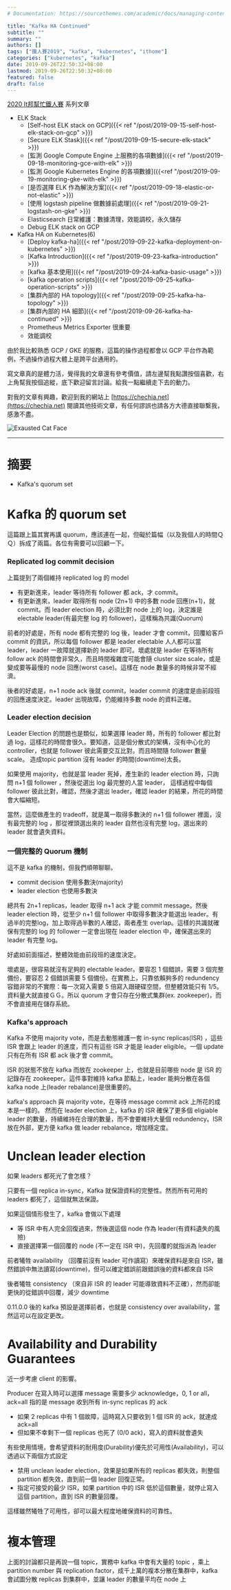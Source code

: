 ```yaml
---
# Documentation: https://sourcethemes.com/academic/docs/managing-content/

title: "Kafka HA Continued"
subtitle: ""
summary: ""
authors: []
tags: ["鐵人賽2019", "kafka", "kubernetes", "ithome"]
categories: ["kubernetes", "kafka"]
date: 2019-09-26T22:50:32+08:00
lastmod: 2019-09-26T22:50:32+08:00
featured: false
draft: false
---
```


[2020 It邦幫忙鐵人賽](https://ithelp.ithome.com.tw/2020ironman) 系列文章

- ELK Stack
  - [Self-host ELK stack on GCP]({{< ref "/post/2019-09-15-self-host-elk-stack-on-gcp" >}})
  - [Secure ELK Stask]({{< ref "/post/2019-09-15-secure-elk-stack" >}})
  - [監測 Google Compute Engine 上服務的各項數據]({{< ref "/post/2019-09-18-monitoring-gce-with-elk" >}})
  - [監測 Google Kubernetes Engine 的各項數據]({{<ref "/post/2019-09-19-monitoring-gke-with-elk" >}})
  - [是否選擇 ELK 作為解決方案]({{< ref "/post/2019-09-18-elastic-or-not-elastic" >}})
  - [使用 logstash pipeline 做數據前處理]({{< ref "/post/2019-09-21-logstash-on-gke" >}})
  - Elasticsearch 日常維護：數據清理，效能調校，永久儲存
  - Debug ELK stack on GCP
- Kafka HA on Kubernetes(6)
  - [Deploy kafka-ha]({{< ref "/post/2019-09-22-kafka-deployment-on-kubernetes" >}})
  - [Kafka Introduction]({{< ref "/post/2019-09-23-kafka-introduction" >}})
  - [kafka 基本使用]({{< ref "/post/2019-09-24-kafka-basic-usage" >}}) 
  - [kafka operation scripts]({{< ref "/post/2019-09-25-kafka-operation-scripts" >}})
  - [集群內部的 HA topology]({{< ref "/post/2019-09-25-kafka-ha-topology" >}})
  - [集群內部的 HA 細節]({{< ref "/post/2019-09-26-kafka-ha-continued" >}})
  - Prometheus Metrics Exporter 很重要
  - 效能調校
  
由於我比較熟悉 GCP / GKE 的服務，這篇的操作過程都會以 GCP 平台作為範例，不過操作過程大體上是跨平台通用的。

寫文章真的是體力活，覺得我的文章還有參考價值，請左邊幫我點讚按個喜歡，右上角幫我按個追縱，底下歡迎留言討論。給我一點繼續走下去的動力。

對我的文章有興趣，歡迎到我的網站上 [https://chechia.net](https://chechia.net) 閱讀其他技術文章，有任何謬誤也請各方大德直接聯繫我，感激不盡。

![Exausted Cat Face](https://d32l83enj9u8rg.cloudfront.net/wp-content/uploads/iStock-966846550-cat-overheating-simonkr-1-940x470.jpg)

---

# 摘要

* Kafka's quorum set

# Kafka 的 quorum set

這篇跟上篇其實再講 quorum，應該連在一起，但礙於篇幅（以及我個人的時間ＱＱ）拆成了兩篇。各位有需要可以回顧一下。

### Replicated log commit decision

上篇提到了兩個維持 replicated log 的 model

* 有更新進來，leader 等待所有 follower 都 ack，才 commit。
* 有更新進來，leader 取得所有 node (2n+1) 中的多數 node 回應(n+1)，就 commit。而 leader election 時，必須比對 node 上的 log，決定誰是 electable leader(有最完整 log 的 follower)，這樣稱為共識(Quorum)

前者的好處是，所有 node 都有完整的 log 後，leader 才會 commit，回覆給客戶 commit  的資訊，所以每個 follower 都是 leader electable 人人都可以當 leader，leader 一故障就選擇新的 leader 即可。壞處就是 leader 在等待所有 follow ack 的時間會非常久，而且時間複雜度可能會隨 cluster size scale，或是變成要等最慢的 node 回應(worst case)。這樣在 node 數量多的時候非常不經濟。 

後者的好處是，n+1 node ack 後就 commit，leader commit 的速度是由前段班的回應速度決定。leader 出現故障，仍能維持多數 node 的資料正確。

### Leader election decision

Leader Election 的問題也是類似，如果選擇 leader 時，所有的 follower 都比對過 log，這樣花的時間會很久。要知道，這是個分散式的架構，沒有中心化的 controller，也就是 follower 彼此需要交互比對。而且時間隨 follower 數量 scale。 造成topic partition 沒有 leader 的時間(downtime)太長。

如果使用 majority，也就是當 leader 死掉，產生新的 leader election 時，只詢問 n+1 個 follower ，然後從選出 log 最完整的人當 leader， 這樣過程中每個 follower 彼此比對，確認，然後才選出 leader，確認 leader 的結果，所花的時間會大幅縮短。

當然，這麼做產生的 tradeoff，就是萬一取得多數決的 n+1 個 follower 裡面，沒有最完整的 log ，那從裡頭選出來的 leader 自然也沒有完整 log，選出來的 leader 就會遺失資料。

### 一個完整的 Quorum 機制

這不是 kafka 的機制，但我們順帶聊聊。

* commit decision 使用多數決(majority)
* leader election 也使用多數決

總共有 2n+1 replicas，leader 取得 n+1 ack 才能 commit message。然後 leader election 時，從至少 n+1 個 follower 中取得多數決才能選出 leader。有過半的完整log，加上取得過半數的人確認，兩者產生 overlap。這樣的共識就確保有完整的 log 的 follower 一定會出現在 leader election 中，確保選出來的 leader 有完整 log。

好處如前面描述，整體效能由前段班的速度決定。

壞處是，很容易就沒有足夠的 electable leader。要容忍 1 個錯誤，需要 3 個完整備份，要容忍 2 個錯誤需要 5 個備份。在實務上，只靠依賴夠多的 redundency 容錯非常的不實際：每一次寫入需要 5 倍寫入跟硬碟空間，但整體效能只有 1/5。資料量大就直接ＧＧ。所以 quorum 才會只存在分散式集群(ex. zookeeper)，而不會直接用在儲存系統。

### Kafka's approach

Kafka 不使用 majority vote，而是去動態維護一套 in-sync replicas(ISR) ，這些 ISR 會跟上 leader 的進度，而只有這些 ISR 才能是 leader eligible。一個 update 只有在所有 ISR 都 ack 後才會 commit。

ISR 的狀態不放在 kafka 而放在 zookeeper 上，也就是目前哪些 node 是 ISR 的記錄存在 zookeeper。這件事對維持 kafka 節點上，leader 能夠分散在各個 kafka node 上(leader rebalance)是很重要的。

kafka's approach 與 majority vote，在等待 message commit ack 上所花的成本是一樣的。 然而在 leader election 上，kafka 的 ISR 確保了更多個 eligiable leader 的數量，持續維持在合理的數量，而不會要維持大量個 redundency。ISR 放在外部，更方便 kafka 做 leader rebalance，增加穩定度。

# Unclean leader election

如果 leaders 都死光了會怎樣？

只要有一個 replica in-sync，Kafka 就保證資料的完整性。然而所有可用的 leaders 都死了，這個就無法保證。

如果這個情形發生了，kafka 會做以下處理

* 等 ISR 中有人完全回復過來，然後選這個 node 作為 leader(有資料遺失的風險)
* 直接選擇第一個回覆的 node (不一定在 ISR 中)，先回覆的就指派為 leader

前者犧牲 availability （回覆前沒有 leader 可作讀寫）來確保資料是來自 ISR，雖然錯誤中無法讀寫(downtime)，但可以確定錯誤前跟錯誤後的資料都來自 ISR

後者犧牲 consistency （來自非 ISR 的 leader 可能導致資料不正確），然而卻能更快的從錯誤中回覆，減少 downtime

0.11.0.0  後的 kafka 預設是選擇前者，也就是 consistency over availability，當然這可以在設定更改。

# Availability and Durability Guarantees

近一步考慮 client 的影響。

Producer 在寫入時可以選擇 message 需要多少 acknowledge，0, 1 or all，ack=all 指的是 message 收到所有 in-sync replicas 的 ack

* 如果 2 replicas 中有 1 個故障，這時寫入只要收到 1 個 ISR 的 ack，就達成 ack=all
* 但如果不幸剩下一個 replicas 也死了 (0/0 ack)，寫入的資料就會遺失

有些使用情境，會希望資料的耐用度(Durability)優先於可用性(Availability)，可以透過以下兩個方式設定

* 禁用 unclean leader election，效果是如果所有的 replicas 都失效，則整個 partition 都失效，直到前一個 leader 回復正常。
* 指定可接受的最少 ISR，如果 partition 中的 ISR 低於這個數量，就停止寫入這個 partition，直到 ISR 的數量回覆。

這樣雖然犧牲了可用性，卻可以最大程度地確保資料的可靠性。

# 複本管理

上面的討論都只是再說一個 topic，實務中 kafka 中會有大量的 topic ，乘上 partition number 與 replication factor，成千上萬的複本分散在集群中，kafka 會試圖分散 replicas 到集群中，並讓 leader 的數量平均在 node 上
